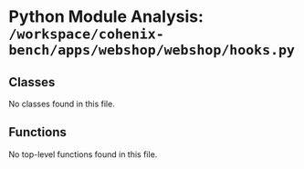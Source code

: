 # Python Module Analysis: `/workspace/cohenix-bench/apps/webshop/webshop/hooks.py`

## Classes

No classes found in this file.


## Functions

No top-level functions found in this file.
